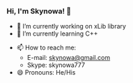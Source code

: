 ### Hi, I'm Skynowa! 👋

<!--
**skynowa/skynowa** is a ✨ _special_ ✨ repository because its `README.md` (this file) appears on your GitHub profile.
-->

- 🔭 I’m currently working on xLib library
- 🌱 I’m currently learning C++
<!-- - 👯 I’m looking to collaborate on ... -->
<!-- - 🤔 I’m looking for help with ... -->
<!-- - 💬 Ask me about ... -->
- 📫 How to reach me:
  - E-mail:  skynowa@gmail.com
  - Skype:   skynowa777
- 😄 Pronouns: He/His
<!-- - ⚡ Fun fact: ... -->

